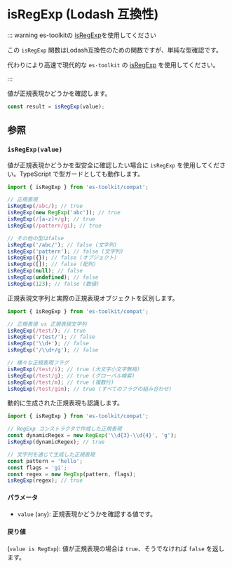 # isRegExp (Lodash 互換性)

::: warning es-toolkitの [isRegExp](../../predicate/isRegExp.md)を使用してください

この `isRegExp` 関数はLodash互換性のための関数ですが、単純な型確認です。

代わりにより高速で現代的な `es-toolkit` の [isRegExp](../../predicate/isRegExp.md) を使用してください。

:::

値が正規表現かどうかを確認します。

```typescript
const result = isRegExp(value);
```

## 参照

### `isRegExp(value)`

値が正規表現かどうかを型安全に確認したい場合に `isRegExp` を使用してください。TypeScript で型ガードとしても動作します。

```typescript
import { isRegExp } from 'es-toolkit/compat';

// 正規表現
isRegExp(/abc/); // true
isRegExp(new RegExp('abc')); // true
isRegExp(/[a-z]+/g); // true
isRegExp(/pattern/gi); // true

// その他の型はfalse
isRegExp('/abc/'); // false (文字列)
isRegExp('pattern'); // false (文字列)
isRegExp({}); // false (オブジェクト)
isRegExp([]); // false (配列)
isRegExp(null); // false
isRegExp(undefined); // false
isRegExp(123); // false (数値)
```

正規表現文字列と実際の正規表現オブジェクトを区別します。

```typescript
import { isRegExp } from 'es-toolkit/compat';

// 正規表現 vs 正規表現文字列
isRegExp(/test/); // true
isRegExp('/test/'); // false
isRegExp('\\d+'); // false
isRegExp('/\\d+/g'); // false

// 様々な正規表現フラグ
isRegExp(/test/i); // true (大文字小文字無視)
isRegExp(/test/g); // true (グローバル検索)
isRegExp(/test/m); // true (複数行)
isRegExp(/test/gim); // true (すべてのフラグの組み合わせ)
```

動的に生成された正規表現も認識します。

```typescript
import { isRegExp } from 'es-toolkit/compat';

// RegExp コンストラクタで作成した正規表現
const dynamicRegex = new RegExp('\\d{3}-\\d{4}', 'g');
isRegExp(dynamicRegex); // true

// 文字列を通じて生成した正規表現
const pattern = 'hello';
const flags = 'gi';
const regex = new RegExp(pattern, flags);
isRegExp(regex); // true
```

#### パラメータ

- `value` (`any`): 正規表現かどうかを確認する値です。

#### 戻り値

(`value is RegExp`): 値が正規表現の場合は `true`、そうでなければ `false` を返します。
